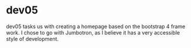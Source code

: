 # dev05
dev05 tasks us with creating a homepage based on the bootstrap 4 frame work. I chose to go with Jumbotron, as I believe it has a very accessible style of development.

